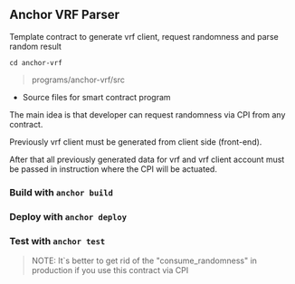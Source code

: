 ## Anchor VRF Parser
Template contract to generate vrf client, request randomness and parse random result

`cd anchor-vrf`
> programs/anchor-vrf/src
- Source files for smart contract program

The main idea is that developer can request randomness via CPI from any contract.

Previously vrf client must be generated from client side (front-end).

After that all previously generated data for vrf and vrf client account must be passed in instruction where the CPI will be actuated.

### Build with `anchor build`

### Deploy with `anchor deploy`

### Test with `anchor test`

> NOTE: It`s better to get rid of the "consume_randomness" in production if you use this contract via CPI